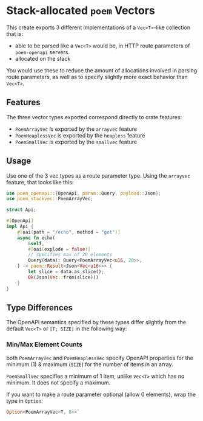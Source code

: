 # Stack-allocated `poem` Vectors

This create exports 3 different implementations of a `Vec<T>`-like collection that is: 
* able to be parsed like a `Vec<T>` would be, in HTTP route parameters of `poem-openapi` servers.
* allocated on the stack

You would use these to reduce the amount of allocations involved in parsing route parameters, as well as to specify slightly more exact behavior than `Vec<T>`.

## Features

The three vector types exported correspond directly to crate features:
* `PoemArrayVec` is exported by the `arrayvec` feature
* `PoemHeaplessVec` is exported by the `heapless` feature
* `PoemSmallVec` is exported by the `smallvec` feature

## Usage

Use one of the 3 vec types as a route parameter type. Using the `arrayvec` feature, that looks like this:

```rust
use poem_openapi::{OpenApi, param::Query, payload::Json};
use poem_stackvec::PoemArrayVec;

struct Api;

#[OpenApi]
impl Api {
    #[oai(path = "/echo", method = "get")]
    async fn echo(
        &self,
        #[oai(explode = false)]
        // specifies max of 20 elements
        Query(data): Query<PoemArrayVec<u16, 20>>,
    ) -> poem::Result<Json<Vec<u16>>> {
        let slice = data.as_slice();
        Ok(Json(Vec::from(slice)))
    }
}
```

## Type Differences

The OpenAPI semantics specified by these types differ slightly from the default `Vec<T>` or `[T; SIZE]` in the following way:

### Min/Max Element Counts

both `PoemArrayVec` and `PoemHeaplessVec` specify OpenAPI properties for the minimum (1) & maximum (`SIZE`) for the number of items in an array.

`PoemSmallVec` specifies a minimum of 1 item, unlike `Vec<T>` which has no minimum. It does not specify a maximum.

If you want to make a route parameter optional (allow 0 elements), wrap the type in `Option`:

```rust
Option<PoemArrayVec<T, 8>>`
```

